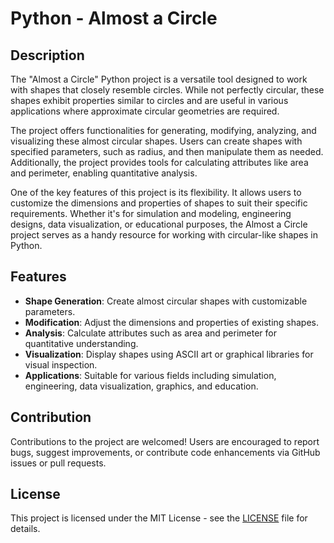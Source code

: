 # Python - Almost a Circle

## Description
The "Almost a Circle" Python project is a versatile tool designed to work with shapes that closely resemble circles. While not perfectly circular, these shapes exhibit properties similar to circles and are useful in various applications where approximate circular geometries are required.

The project offers functionalities for generating, modifying, analyzing, and visualizing these almost circular shapes. Users can create shapes with specified parameters, such as radius, and then manipulate them as needed. Additionally, the project provides tools for calculating attributes like area and perimeter, enabling quantitative analysis.

One of the key features of this project is its flexibility. It allows users to customize the dimensions and properties of shapes to suit their specific requirements. Whether it's for simulation and modeling, engineering designs, data visualization, or educational purposes, the Almost a Circle project serves as a handy resource for working with circular-like shapes in Python.

## Features
- **Shape Generation**: Create almost circular shapes with customizable parameters.
- **Modification**: Adjust the dimensions and properties of existing shapes.
- **Analysis**: Calculate attributes such as area and perimeter for quantitative understanding.
- **Visualization**: Display shapes using ASCII art or graphical libraries for visual inspection.
- **Applications**: Suitable for various fields including simulation, engineering, data visualization, graphics, and education.

## Contribution
Contributions to the project are welcomed! Users are encouraged to report bugs, suggest improvements, or contribute code enhancements via GitHub issues or pull requests.

## License
This project is licensed under the MIT License - see the [LICENSE](LICENSE) file for details.
